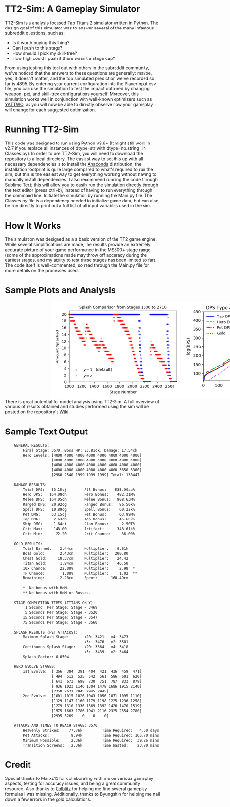 # TT2-Sim: A Gameplay Simulator

TT2-Sim is a analysis focused Tap Titans 2 simulator written in Python.  The design goal of this simulator was to answer several of the many infamous subreddit questions, such as:
- Is it worth buying this thing?
- Can I push to this stage?
- How should I pick my skill-tree?
- How high could I push if there wasn't a stage cap?

From using testing this tool out with others in the subreddit community, we've noticed that the answers to these questions are generally: maybe, yes, it doesn't matter, and the top simulated prediction we've recorded so far is 4895.  By entering your current configuration into the PlayerInput.csv file, you can use the simulation to test the impact obtained by changing weapon, pet, and skill-tree configurations yourself.  Moreover, this simulation works well in conjunction with well-known optimizers such as [YATTWO](https://yattwo.me/), as you will now be able to directly observe how your gameplay will change for each suggested optimization.

# Running TT2-Sim
This code was designed to run using Python v3.6+ (It might still work in v2.7 if you replace all instances of dtype=str with dtype=np.string_ in Classes.py).  In order to use TT2-Sim, you will need to download the repository to a local directory.  The easiest way to set this up with all necessary dependencies is to install the [Anaconda](https://www.continuum.io/downloads) distribution; the installation footprint is quite large compared to what's required to run the sim, but this is the easiest way to get everything working without having to manually install dependencies.  I also recommend running the code through [Sublime Text](https://www.sublimetext.com/); this will allow you to easily run the simulation directly through the text editor (press ctrl+b), instead of having to run everything through the command line.  Initiate the simulation by running the Main.py file.  The Classes.py file is a dependency needed to initialize game data, but can also be run directly to print out a full list of all input variables used in the sim.

# How It Works
The simulation was designed as a a basic version of the TT2 game engine.  While several simplifications are made, the results provide an extremely accurate picture of your game performance in the MS800+ stage range (some of the approximations made may throw off accuracy during the earliest stages, and my ability to test these stages has been limited so far).  The code itself is well-commented, so read through the Main.py file for more details on the processes used.

# Sample Plots and Analysis

<div style="width:1000px;margin-left:150px">
<img src="./images/splash_1000_2710.png" alt="Splash Comparison" width="425" style="float:left; display:inline;"/><img src="./images/dps_tap20.png" alt="Splash Comparison" width="425" style="float:left; display:inline;"/>
</div>

There is great potential for model analysis using TT2-Sim. A full overview of various of results obtained and studies performed using the sim will be posted on the repository's [Wiki](https://metxchris.github.io/TT2-Sim/).

# Sample Text Output

```
    GENERAL RESULTS:
        Final Stage: 3570, Boss HP: 23.81ck, Damage: 17.54ck
        Hero Levels: [4000 4000 4000 4000 4000 4000 4000 4000] 
                     [4000 4000 4000 4000 4000 4000 4000 4000] 
                     [4000 4000 4000 4000 4000 4000 4000 4000] 
                     [4000 4000 4000 4000 4000 4000 3650 3300] 
                     [2960 2540 1999 1999 1999] Total: 138447

    DAMAGE RESULTS:
        Total DPS:   53.15cj        All Bonus:    535.90aa%
        Hero DPS:   164.08ch        Hero Bonus:    482.31M%
        Melee DPS:  164.05ch        Melee Bonus:   908.63M%
        Ranged DPS:  20.92cg        Ranged Bonus:   86.50k%
        Spell DPS:   10.89cg        Spell Bonus:    60.22k%
        Pet DMG:     53.15cj        Pet Bonus:      63.99M%
        Tap DMG:      2.63ch        Tap Bonus:      45.60k%
        Ship DMG:     1.64ci        Clan Bonus:      2.50T%
        Crit Max:     148.00        Artifact:      348.61k%
        Crit Min:      22.20        Crit Chance:     36.00%

    GOLD RESULTS:
        Total Earned:    2.44cn     Multiplier:    8.81k
        Boss Gold:       2.43cn     Multiplier:   200.80
        Chest Gold:     10.37cm     Multiplier:    24.42
        Titan Gold:      1.84cm     Multiplier:    46.50
        10x Chance:      22.00%     Multiplier:     2.98  *
        TF Chance:        1.00%     Multiplier:     1.02  **
        Remaining:       2.28cn     Spent:      160.49cm

        *  No bonus with HoM.
        ** No bonus with HoM or Bosses.

    STAGE COMPLETION TIMES (TITANS ONLY):
         1 Second  Per Stage: Stage = 3469
         5 Seconds Per Stage: Stage = 3520
        15 Seconds Per Stage: Stage = 3547
        75 Seconds Per Stage: Stage = 3560

    SPLASH RESULTS (PET ATTACKS):
        Maximum Splash Stage:       x20: 3421   x4: 3473 
                                    x3:  3476   x2: 3501
        Continuous Splash Stage:    x20: 3364   x4: 3418 
                                    x3:  3439   x2: 3464
        Splash Factor: 0.0504

    HERO EVOLVE STAGES:
        1st Evolve:  [ 366  384  391  404  421  436  459  471] 
                     [ 494  512  525  542  561  586  601  620] 
                     [ 641  673  698  730  751  787  833  879] 
                     [ 936 1023 1146 1304 1478 1686 1915 2140] 
                     [2358 2631 2945 2945 2945]
        2nd Evolve:  [1001 1015 1026 1043 1056 1071 1095 1110] 
                     [1129 1147 1160 1179 1198 1225 1236 1258] 
                     [1279 1310 1336 1369 1392 1426 1470 1519] 
                     [1575 1663 1786 1941 2116 2325 2554 2780] 
                     [2995 3269    0    0    0]

    ATTACKS AND TIMES TO REACH STAGE: 3570
        Heavenly Strikes:    77.76k         Time Required:   4.50 days
        Pet Attacks:          9.94k         Time Required: 165.70 mins
        Minimum Possible:     2.36k         Time Required:  39.26 mins
        Transition Screens:   2.36k         Time Wasted:    23.80 mins
```

# Credit
Special thanks to Marxz13 for collaborating with me on various gameplay aspects, testing for accuracy issues, and being a great community resource.  Also thanks to [Colblitz](https://github.com/colblitz) for helping me find several gameplay formulas I was missing.  Additionally, thanks to Byungshin for helping me nail down a few errors in the gold calculations.